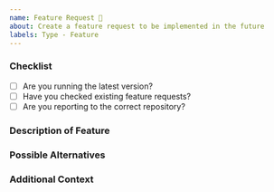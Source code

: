 ```yaml
---
name: Feature Request 🚀
about: Create a feature request to be implemented in the future
labels: Type - Feature
---
```


### Checklist

- [ ] Are you running the latest version?
- [ ] Have you checked existing feature requests?
- [ ] Are you reporting to the correct repository?

### Description of Feature
<!--A clear and concise description of what you want to happen.-->

### Possible Alternatives
<!--A clear and concise description of any alternative solutions or features you've considered.-->

### Additional Context
<!--Add any other context or screenshots about the feature request here.-->
